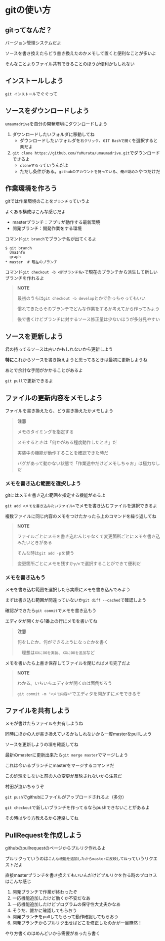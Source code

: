 # gitの使い方
## gitってなんだ？
バージョン管理システムだよ

ソースを書き換えたらどう書き換えたのかメモして置くと便利なことが多いよ

そんなことよりファイル共有できることのほうが便利かもしれない

## インストールしよう
`git インストール`でぐぐって

## ソースをダウンロードしよう
`umaumadrive`を自分の開発環境にダウンロードしよう

1. ダウンロードしたいフォルダに移動してね
   * ダウンロードしたいフォルダを`右クリック`、`GIT Bashで開く`を選択すると楽だよ
1. `git clone https://github.com/YuMurata/umaumadrive.git`でダウンロードできるよ
   * `cloneする`っていうんだよ
   * ただし条件がある。`githubのアカウントを持っている`、`俺が認めた`やつだけだ

## 作業環境を作ろう
gitでは作業環境のことを`ブランチ`っていうよ

よくある構成はこんな感じだよ
* masterブランチ：アプリが動作する最新環境
* 開発ブランチ：開発作業をする環境

コマンド`git branch`でブランチ名が出てくるよ
```
$ git branch
  UmaInfo
  graph
* master  # 現在のブランチ
```

コマンド`git checkout -b <新ブランチ名>`で現在のブランチから派生して新しいブランチを作れるよ

> **NOTE**
>
> 最初のうちは`git checkout -b develop`とかで作っちゃってもいい
>
> 慣れてきたらそのブランチでどんな作業をするか考えてから作ってみよう
>
> 後で書くけどブランチに対するソース修正量は少ないほうが多分見やすい

## ソースを更新しよう
君の持ってるソースは古いかもしれないから更新しよう

**特に**これからソースを書き換えようと思ってるときは最初に更新しようね

あとで余計な手間がかかることがあるよ

`git pull`で更新できるよ

## ファイルの更新内容をメモしよう
ファイルを書き換えたら、どう書き換えたかメモしよう

> **注意**
>
> メモのタイミングを指定する
>
> メモするときは「何かがある程度動作したとき」だ
>
> 実装中の機能が動作することを確認できた時だ
>
> バグがあって動かない状態で「作業途中だけどメモしちゃお」は極力なしだ

### メモを書き込む範囲を選択しよう
gitにはメモを書き込む範囲を指定する機能があるよ

`git add <メモを書き込みたいファイル>`でメモを書き込むファイルを選択できるよ

複数ファイルに同じ内容のメモをつけたかったら上のコマンドを繰り返してね

> **NOTE**
>
> ファイルごとにメモを書き込むんじゃなくて変更箇所ごとにメモを書き込みたいときがある
>
> そんな時は`git add -p`を使う
>
> 変更箇所ごとにメモを残すか`y/n`で選択することができて便利だ

### メモを書き込もう
メモを書き込む範囲を選択したら実際にメモを書き込んでみよう

まずは書き込む範囲が間違っていないか`git diff --cached`で確認しよう

確認ができたら`git commit`でメモを書き込もう

エディタが開くから1番上の行にメモを書いてね

> **注意**
>
> 何をしたか、何ができるようになったかを書く
>
>　理想は`XXにOOを実装`、`XXにOOを追加`など

メモを書いたら上書き保存してファイルを閉じればメモ完了だよ

> **NOTE**
>
> わかる。いちいちエディタが開くのは面倒だろう
>
> `git commit -m "<メモ内容>"`でエディタを開かずにメモできるぞ

## ファイルを共有しよう
メモが書けたらファイルを共有しようね

同時にほかの人が書き換えているかもしれないから一度masterをpullしよう

ソースを更新しようの項を確認してね

最新のmasterに更新出来たら`git merge master`でマージしよう

これは今いるブランチにmasterをマージするコマンドだ

この処理をしないと前の人の変更が反映されないから注意だ

村田が泣いちゃうぞ

`git push`でgithubにファイルがアップロードされるよ（多分）

`git checkout`で新しいブランチを作ってるならpushできないことがあるよ

その時はやり方教えるから連絡してね

## PullRequestを作成しよう
githubのpullrequestのページからプルリク作れるよ

プルリクっていうのは`こんな機能を追加したからmasterに反映してね`っていうリクエストだよ

直接masterブランチを書き換えてもいいんだけどプルリクを作る時のプロセスはこんな感じ

1. 開発ブランチで作業が終わったぞ
1. 一応機能追加したけど動くか不安だなあ
1. 一応機能追加したけどプログラムの保守性大丈夫かなあ
1. そうだ、誰かに確認してもらおう
1. 開発ブランチをpullしてもらって動作確認してもらおう
1. 開発ブランチからプルリク出せばどこを修正したのかが一目瞭然！

やり方書くのはめんどいから需要があったら書く






